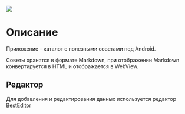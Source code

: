 [![](http://developer.android.com/images/brand/en_app_rgb_wo_60.png)](https://play.google.com/store/apps/details?id=com.jaitlapps.bestadvice&hl=ru)

# Описание
Приложение - каталог с полезными советами под Android.

Советы хранятся в формате Markdown, при отображении Markdown конвертируется в HTML и отображается в WebView.

## Редактор
Для добавления и редактирования данных используется редактор [BestEditor](https://github.com/Jaitl/best-editor)

